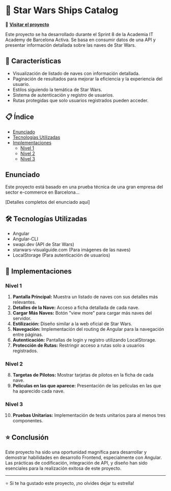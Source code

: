 # 🌌 Star Wars Ships Catalog

🚀 [**Visitar el proyecto**](URL_DEL_PROYECTO)

Este proyecto se ha desarrollado durante el Sprint 8 de la Academia IT Academy de Barcelona Activa. Se basa en consumir datos de una API y presentar información detallada sobre las naves de Star Wars.

## 🚀 Características

- Visualización de listado de naves con información detallada.
- Paginación de resultados para mejorar la eficiencia y la experiencia del usuario.
- Estilos siguiendo la temática de Star Wars.
- Sistema de autenticación y registro de usuarios.
- Rutas protegidas que solo usuarios registrados pueden acceder.

## 📋 Índice

- [Enunciado](#enunciado)
- [Tecnologías Utilizadas](#tecnologías-utilizadas)
- [Implementaciones](#implementaciones)
  - [Nivel 1](#nivel-1)
  - [Nivel 2](#nivel-2)
  - [Nivel 3](#nivel-3)

## Enunciado

Este proyecto está basado en una prueba técnica de una gran empresa del sector e-commerce en Barcelona...

[Detalles completos del enunciado aquí]

## 🛠️ Tecnologías Utilizadas

- Angular
- Angular-CLI
- swapi.dev (API de Star Wars)
- starwars-visualguide.com (Para imágenes de las naves)
- LocalStorage (Para autenticación de usuarios)

## 🚧 Implementaciones

### Nivel 1

1. **Pantalla Principal:** Muestra un listado de naves con sus detalles más relevantes.
2. **Detalles de la Nave:** Acceso a ficha detallada de cada nave.
3. **Cargar Más Naves:** Botón "view more" para cargar más naves del servidor.
4. **Estilización:** Diseño similar a la web oficial de Star Wars.
5. **Navegación:** Implementación del routing de Angular para la navegación entre páginas.
6. **Autenticación:** Pantallas de login y registro utilizando LocalStorage.
7. **Protección de Rutas:** Restringir acceso a rutas solo a usuarios registrados.

### Nivel 2

8. **Targetas de Pilotos:** Mostrar tarjetas de pilotos en la ficha de cada nave.
9. **Películas en las que aparece:** Presentación de las películas en las que ha aparecido cada nave.

### Nivel 3

10. **Pruebas Unitarias:** Implementación de tests unitarios para al menos tres componentes.

## ⭐ Conclusión

Este proyecto ha sido una oportunidad magnífica para desarrollar y demostrar habilidades en desarrollo Frontend, especialmente con Angular. Las prácticas de codificación, integración de API, y diseño han sido esenciales para la realización exitosa de este proyecto.

---

⭐ Si te ha gustado este proyecto, ¡no olvides dejar tu estrella!

